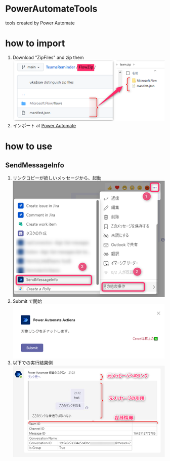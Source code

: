 # PowerAutomateTools
tools created by Power Automate

# how to import
1. Download "ZipFiles" and zip them<br>![ZipFiles](./Documents/ZipFiles.png "Zip Folder Structure")
1. インポート at [Power Automate](https://japan.flow.microsoft.com/)

# how to use
## SendMessageInfo
1. リンクコピーが欲しいメッセージから、起動<br>![起動](./Documents/CallAutomate.png "起動方法")
1. Submit で開始<br>![開始](./Documents/PopUp.png "開始")
1. 以下での実行結果例<br>![実行例](./Documents/ExecuteSample.png "リンクがある")

